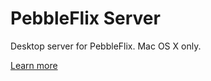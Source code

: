 # PebbleFlix Server
Desktop server for PebbleFlix. Mac OS X only. 

[Learn more](http://octalmage.github.io/PebbleFlix)
